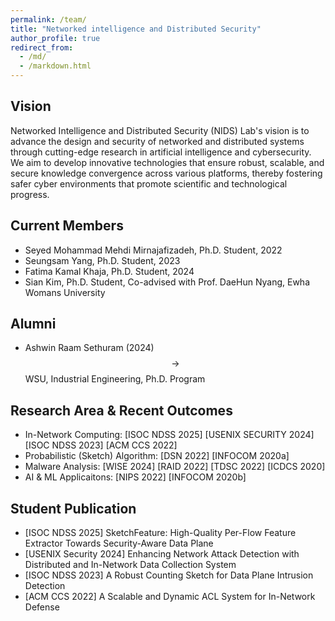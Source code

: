```yaml
---
permalink: /team/
title: "Networked intelligence and Distributed Security"
author_profile: true
redirect_from: 
  - /md/
  - /markdown.html
---
```


## Vision

Networked Intelligence and Distributed Security (NIDS) Lab's vision is to advance the design and security of networked and distributed systems through cutting-edge research in artificial intelligence and cybersecurity. We aim to develop innovative technologies that ensure robust, scalable, and secure knowledge convergence across various platforms, thereby fostering safer cyber environments that promote scientific and technological progress.

## Current Members
* Seyed Mohammad Mehdi Mirnajafizadeh, Ph.D. Student, 2022
* Seungsam Yang, Ph.D. Student, 2023
* Fatima Kamal Khaja, Ph.D. Student, 2024
* Sian Kim, Ph.D. Student, Co-advised with Prof. DaeHun Nyang, Ewha Womans University

## Alumni
* Ashwin Raam Sethuram (2024) $$\rightarrow$$ WSU, Industrial Engineering, Ph.D. Program

## Research Area & Recent Outcomes

  * In-Network Computing: [ISOC NDSS 2025] [USENIX SECURITY 2024] [ISOC NDSS 2023] [ACM CCS 2022]
  * Probabilistic (Sketch) Algorithm: [DSN 2022] [INFOCOM 2020a]
  * Malware Analysis: [WISE 2024] [RAID 2022] [TDSC 2022] [ICDCS 2020]
  * AI & ML Applicaitons: [NIPS 2022] [INFOCOM 2020b]

## Student Publication
* [ISOC NDSS 2025] SketchFeature: High-Quality Per-Flow Feature Extractor Towards Security-Aware Data Plane 
* [USENIX Security 2024] Enhancing Network Attack Detection with Distributed and In-Network Data Collection System
* [ISOC NDSS 2023] A Robust Counting Sketch for Data Plane Intrusion Detection
* [ACM CCS 2022] A Scalable and Dynamic ACL System for In-Network Defense







